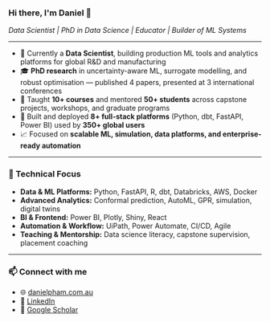 ### Hi there, I'm Daniel 👋  
_Data Scientist | PhD in Data Science | Educator | Builder of ML Systems_

---

- 🧠 Currently a **Data Scientist**, building production ML tools and analytics platforms for global R&D and manufacturing
- 🎓 **PhD research** in uncertainty-aware ML, surrogate modelling, and robust optimisation — published 4 papers, presented at 3 international conferences
- 👥 Taught **10+ courses** and mentored **50+ students** across capstone projects, workshops, and graduate programs
- 🚀 Built and deployed **8+ full-stack platforms** (Python, dbt, FastAPI, Power BI) used by **350+ global users**
- 📈 Focused on **scalable ML, simulation, data platforms, and enterprise-ready automation**

---

### 🔧 Technical Focus

- **Data & ML Platforms:** Python, FastAPI, R, dbt, Databricks, AWS, Docker  
- **Advanced Analytics:** Conformal prediction, AutoML, GPR, simulation, digital twins  
- **BI & Frontend:** Power BI, Plotly, Shiny, React  
- **Automation & Workflow:** UiPath, Power Automate, CI/CD, Agile  
- **Teaching & Mentorship:** Data science literacy, capstone supervision, placement coaching  

---

<!--### 🧪 Featured Work

[![Readme Card](https://github-readme-stats.vercel.app/api/pin/?username=danieltpham&repo=robolytics-platform)](https://github.com/danieltpham/robolytics-platform)
[![Readme Card](https://github-readme-stats.vercel.app/api/pin/?username=danieltpham&repo=chromatography-sim)](https://github.com/danieltpham/chromatography-sim)
[![Readme Card](https://github-readme-stats.vercel.app/api/pin/?username=danieltpham&repo=comparator-2.0)](https://github.com/danieltpham/comparator-2.0)


---
-->

### 📫 Connect with me

- 🌐 [danielpham.com.au](https://danielpham.com.au)
- 💼 [LinkedIn](https://linkedin.com/in/pham-daniel)
- 🧪 [Google Scholar](https://scholar.google.com.au/citations?user=sV7j3B0AAAAJ)
